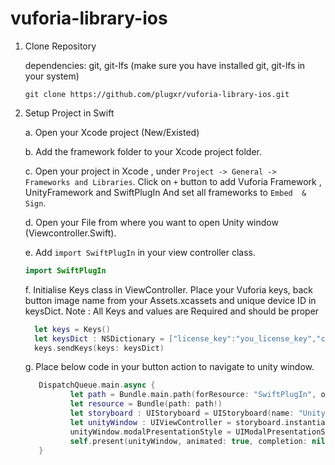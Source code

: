 # vuforia-library-ios

1. Clone Repository

    dependencies: git, git-lfs (make sure you have installed git, git-lfs in your system)

    `git clone https://github.com/plugxr/vuforia-library-ios.git`



2. Setup Project in Swift
    
    a. Open your Xcode project (New/Existed)
  
    b. Add the framework folder to your Xcode project folder.

    c. Open your project in Xcode , under `Project -> General -> Frameworks and Libraries`.
    Click on `+` button to add Vuforia Framework , UnityFramework and SwiftPlugIn And set all frameworks to `Embed  & Sign`.

    d. Open your File from where you want to open Unity window (Viewcontroller.Swift).

    e. Add `import SwiftPlugIn`  in your view controller class.

      ```swift
      import SwiftPlugIn
      ```

    f. Initialise  Keys class in ViewController.
    Place your Vuforia keys, back button image name from your Assets.xcassets and unique device ID in keysDict.
    Note :  All Keys and values are Required and should be proper
    
    ```swift
      let keys = Keys()
      let keysDict : NSDictionary = ["license_key":"you_license_key","client_access":"your_ client_access","client_secret":"your_ client_secret","buttonBackimg":"your_back_button_image_Name_Assets.xcassets","deviceid":"mobile_udid"];
      keys.sendKeys(keys: keysDict)
    ```

    g. Place below code in your button action to navigate to unity window.
    
    ```swift
       DispatchQueue.main.async {
              let path = Bundle.main.path(forResource: "SwiftPlugIn", ofType: "framework", inDirectory: "Frameworks")
              let resource = Bundle(path: path!)
              let storyboard : UIStoryboard = UIStoryboard(name: "Unity", bundle: resource)
              let unityWindow : UIViewController = storyboard.instantiateViewController(withIdentifier: "IntialViewController") as UIViewController
              unityWindow.modalPresentationStyle = UIModalPresentationStyle.fullScreen
              self.present(unityWindow, animated: true, completion: nil)
       }
    ```
   
